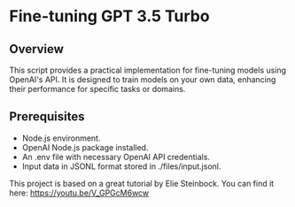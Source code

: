 # Fine-tuning GPT 3.5 Turbo

## Overview
This script provides a practical implementation for fine-tuning models using OpenAI's API. It is designed to train models on your own data, enhancing their performance for specific tasks or domains.

## Prerequisites
* Node.js environment.
* OpenAI Node.js package installed.
* An .env file with necessary OpenAI API credentials.
* Input data in JSONL format stored in ./files/input.jsonl.

This project is based on a great tutorial by 
Elie Steinbock. You can find it here:
https://youtu.be/V_GPGcM6wcw
